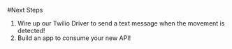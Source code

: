 #Next Steps

1. Wire up our Twilio Driver to send a text message when the movement is detected!
2. Build an app to consume your new API!
